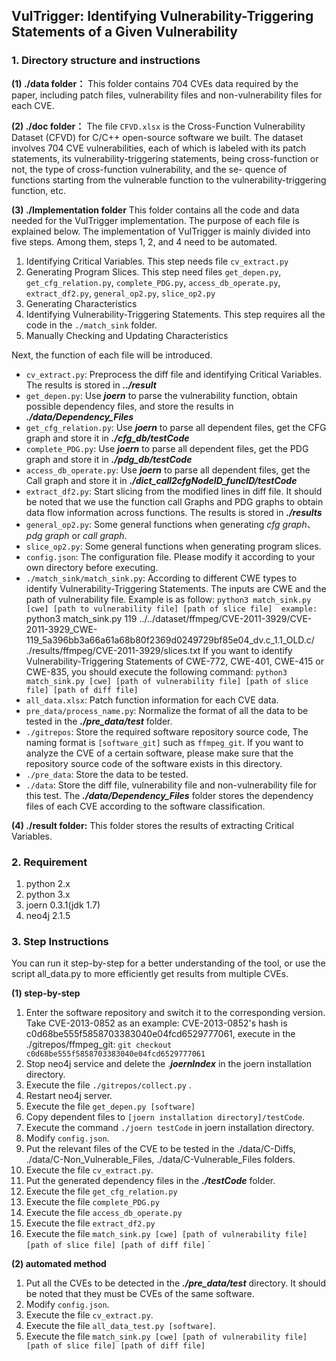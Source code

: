 ## VulTrigger: Identifying Vulnerability-Triggering Statements of a Given Vulnerability ##

### 1. Directory structure and instructions ###
**(1) ./data folder：**
This folder contains 704 CVEs data required by the paper, including patch files, vulnerability files and non-vulnerability files for each CVE.

**(2) ./doc folder：**
The file `CFVD.xlsx` is the Cross-Function Vulnerability Dataset (CFVD) for C/C++ open-source software we built. The dataset involves 704 CVE vulnerabilities, each of which is labeled with its patch statements, its vulnerability-triggering statements, being cross-function or not, the type of cross-function vulnerability, and the se- quence of functions starting from the vulnerable function to the vulnerability-triggering function, etc.

**(3) ./Implementation folder**
This folder contains all the code and data needed for the VulTrigger implementation. The purpose of each file is explained below.
The implementation of VulTrigger is mainly divided into five steps. Among them, steps 1, 2, and 4 need to be automated.
1. Identifying Critical Variables. This step needs file `cv_extract.py`
2. Generating Program Slices. This step need files `get_depen.py`, `get_cfg_relation.py`, `complete_PDG.py`, `access_db_operate.py`, `extract_df2.py`, `general_op2.py`, `slice_op2.py`
4. Generating Characteristics
5. Identifying Vulnerability-Triggering Statements. This step requires all the code in the `./match_sink` folder.
6. Manually Checking and Updating Characteristics

Next, the function of each file will be introduced.
-  `cv_extract.py`: Preprocess the diff file and identifying Critical Variables. The results is stored in ***../result***
-  `get_depen.py`: Use ***joern*** to parse the vulnerability function, obtain possible dependency files, and store the results in ***./data/Dependency_Files***
-  `get_cfg_relation.py`: Use ***joern*** to parse all dependent files, get the CFG graph and store it in ***./cfg_db/testCode***
-  `complete_PDG.py`: Use ***joern*** to parse all dependent files, get the PDG graph and store it in ***./pdg_db/testCode***
- `access_db_operate.py`: Use ***joern*** to parse all dependent files, get the Call graph and store it in ***./dict_call2cfgNodeID_funcID/testCode***
- `extract_df2.py`: Start slicing from the modified lines in diff file. It should be noted that we use the function call Graphs and PDG graphs to obtain data flow information across functions. The results is stored in ***./results***
- `general_op2.py`: Some general functions when generating *cfg graph*、*pdg graph* or *call graph*.
- `slice_op2.py`: Some general functions when generating program slices.
- `config.json`: The configuration file. Please modify it according to your own directory before executing.
- `./match_sink/match_sink.py`: According to different CWE types to identify Vulnerability-Triggering Statements. The inputs are CWE and the path of vulnerability file. Example is as follow:
	`python3 match_sink.py [cwe] [path to vulnerability file] [path of slice file] 
	example:
	`python3 match_sink.py 119 ../../dataset/ffmpeg/CVE-2011-3929/CVE-2011-3929_CWE-119_5a396bb3a66a61a68b80f2369d0249729bf85e04_dv.c_1.1_OLD.c/ ./results/ffmpeg/CVE-2011-3929/slices.txt
	If you want to identify Vulnerability-Triggering Statements of CWE-772, CWE-401, CWE-415 or CWE-835, you should execute the following command:
	`python3 match_sink.py [cwe] [path of vulnerability file] [path of slice file] [path of diff file]`
- `all_data.xlsx`: Patch function information for each CVE data.
- `pre_data/process_name.py`: Normalize the format of all the data to be tested in the ***./pre_data/test*** folder.
- `./gitrepos`: Store the required software repository source code, The naming format is `[software_git]` such as `ffmpeg_git`. If you want to analyze the CVE of a certain software, please make sure that the repository source code of the software exists in this directory.
- `./pre_data`: Store the data to be tested.
- `./data`: Store the diff file, vulnerability file and non-vulnerability file for this test. The ***./data/Dependency_Files*** folder stores the dependency files of each CVE according to the software classification.

**(4) ./result folder:**
This folder stores the results of extracting Critical Variables.

### 2. Requirement ###
1. python 2.x
2. python 3.x
3. joern 0.3.1(jdk 1.7)
4. neo4j 2.1.5

### 3. Step Instructions ###
You can run it step-by-step for a better understanding of the tool, or use the script all_data.py to more efficiently get results from multiple CVEs.

**(1) step-by-step**
1. Enter the software repository and switch it to the corresponding version.
	Take CVE-2013-0852 as an example:
	CVE-2013-0852's hash is c0d68be555f5858703383040e04fcd6529777061, execute in the ./gitrepos/ffmpeg_git:
	`git checkout c0d68be555f5858703383040e04fcd6529777061`
2. Stop neo4j service and delete the .***joernIndex*** in the joern installation directory.
3. Execute the file `./gitrepos/collect.py` .
4. Restart neo4j server.
5. Execute the file `get_depen.py [software]`
6. Copy dependent files to `[joern installation directory]/testCode`.
7. Execute the command `./joern testCode` in joern installation directory.
8. Modify `config.json`.
9. Put the relevant files of the CVE to be tested in the ./data/C-Diffs, ./data/C-Non_Vulnerable_Files, ./data/C-Vulnerable_Files folders.
10. Execute the file `cv_extract.py`. 
11. Put the generated dependency files in the ***./testCode*** folder.
12. Execute the file `get_cfg_relation.py`
13. Execute the file `complete_PDG.py`
14. Execute the file `access_db_operate.py`
15. Execute the file `extract_df2.py`
16. Execute the file `match_sink.py [cwe] [path of vulnerability file] [path of slice file] [path of diff file]` `

**(2) automated method**
1. Put all the CVEs to be detected in the ***./pre_data/test*** directory. It should be noted that they must be CVEs of the same software.
2. Modify `config.json`.
3. Execute the file `cv_extract.py`. 
4. Execute the file `all_data_test.py [software]`. 
5. Execute the file `match_sink.py [cwe] [path of vulnerability file] [path of slice file] [path of diff file]` 
